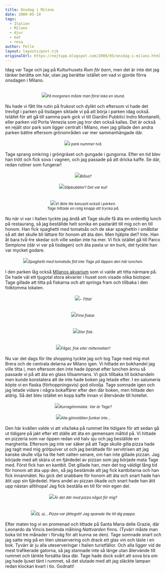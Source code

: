 ```yaml
---
title: Onsdag i Milano
date: 2009-05-19
tags: 
  - Italien
  - Milano
  - djur
  - mat
  - resa	
author: Pelle
layout: layouts/post.njk
originalUrl: https://nejtupp.blogspot.com/2009/05/onsdag-i-milano.html
---
```


Idag var Tage och jag på Kulturhusets <span style="font-style: italic;">Rum för barn</span>, men det är inte det jag tänker berätta om här, utan jag berättar istället om vad vi gjorde förra onsdagen i Milano.<br><br><div style="text-align: center;"><img src="../../../../img/_MG_3899_1024pix.jpg"><span style="font-size:85%;"><span style="font-style: italic;">På morgonen måste man först leka en stund.</span></span><br></div><br>Nu hade vi fått lite rutin på frukost och dylikt och eftersom vi hade det trevligt i parken på tisdagen siktade vi på att börja i parken idag också. Istället för att gå till samma park gick vi till Giardini  Pubblici Indro Montanelli, eller parken vid Porta Venezia som jag tror den också kallas. Det är också en rejält stor park som ligger centralt i Milano, men jag gillade den andra parken bättre eftersom grönområden var mer sammanhängade där.<br><br><div style="text-align: center;"><img src="../../../../img/_MG_3911_1024pix.jpg"><span style="font-size:85%;"><span style="font-style: italic;">I park nummer två.</span></span><br></div><br>Tage sprang omkring i gröngräset och gungade i gungorna. Efter en tid blev han trött och fick sova i vagnen, och jag passade på att dricka kaffe. Se där, redan rutiner som fungerar!<br><br><div style="text-align: center;"><img src="../../../../img/_MG_4039_1024pix.jpg"><span style="font-size:85%;"><span style="font-style: italic;">Blåsa?</span></span><br></div><br><div style="text-align: center;"><img src="../../../../img/_MG_4036_1024pix.jpg"><span style="font-size:85%;"><span style="font-style: italic;">Såpbubblor? Det var kul!</span></span><br><br></div><br><div style="text-align: center;"><img src="../../../../img/_MG_3983_1024pix.jpg"><span style="font-size:85%;"><span style="font-style: italic;">Vi åkte lite karusell också i parken.<br>Tage hittade en rolig knapp att trycka på.</span></span><br></div><br>Nu när vi var i Italien tyckte jag ändå att Tage skulle få äta en ordentlig lunch på restaurang, så jag beställde helt sonika en pastarätt till mig och en till honom. Han fick spaghetti med tomatsås och de skar spaghettin i småbitar så att det skulle bli lättare för honom att äta den. Men hjälpte det? Inte. Han åt bara två-tre skedar och ville sedan inte ha mer. Vi fick istället gå till Parco Sempione (där vi var på tisdagen) och äta pasta ur en burk, det tyckte han var mycket godare.<br><br><div style="text-align: center;"><img src="../../../../img/_MG_4058_1024pix.jpg"><span style="font-size:85%;"><span style="font-style: italic;">Spaghetti med tomatsås föll inte Tage på läppen den här lunchen.</span></span><br></div><br>I den parken låg också <a href="http://milan.arounder.com/acquario_di_milano/">Milanos akvarium</a> som vi valde att titta närmare på. De hade väl ett tjugotal stora akvarier i huset som visade olika biotoper. Tage gillade att titta på fiskarna och att springa fram och tillbaka i den folktomma lokalen.<br><br><div style="text-align: center;"><img src="../../../../img/_MG_4070_1024pix.jpg"><span style="font-size:85%;"><span style="font-style: italic;">– Titta!</span></span><br></div><br><br><div style="text-align: center;"><img src="../../../../img/_MG_4087_1024pix.jpg"><span style="font-size:85%;"><span style="font-style: italic;">Fina fiskar.</span></span><br><br><br></div><div style="text-align: center;"><img src="../../../../img/_MG_4082_1024pix.jpg"><span style="font-size:85%;"><span style="font-style: italic;">Stor fisk.</span></span><br><br><br></div><div style="text-align: center;"><img src="../../../../img/_MG_4113_1024pix.jpg"><span style="font-size:85%;"><span style="font-style: italic;">Fågel, fisk eller mittemellan?</span></span><br></div><br>Nu var det dags för lite shopping tyckte jag och tog Tage med mig mot Brera och de centrala delarna av Milano igen. Vi hittade en bokhandel jag ville titta i, men eftersom den inte hade öppnat efter lunchen ännu så passade vi på att äta en glass tillsammans. Vi gick tillbaka till bokhandeln men kunde konstatera att de inte hade boken jag letade efter. I en salumeria köpte vi en flaska (förhoppningsvis) god olivolja. Tage somnade igen och jag letade vidare i några bokaffärer efter den där boken, men hittade den aldrig. Så det blev istället en kopp kaffe innan vi återvände till hotellet.<br><br><div style="text-align: center;"><img src="../../../../img/_MG_4138_1024pix.jpg"><span style="font-size:85%;"><span style="font-style: italic;">Kurragömmalek. Var är Tage?</span></span><br><br></div><div style="text-align: center;"><img src="../../../../img/_MG_4136_1024pix.jpg"><span style="font-size:85%;"><span style="font-style: italic;">Alla gömställen funkar inte...</span></span><br></div><br>Den här kvällen valde vi att vila/leka på rummet lite tidigare för att sedan gå ut tidigare på jakt efter ett ställe att äta en gemensam måltid på. Vi hittade en pizzeria som var öppen redan vid halv sju och jag beställde en margherita. Eftersom jag inte var säker på att Tage skulle gilla pizza hade jag tagit med mig grötpulver ut och jag berättade för servitrisen att jag kanske skulle vilja ha lite hett vatten senare, om han inte gillade pizzan. Jag började med att skära ut en fjärdedel av pizzan som jag började mata Tage med. Först fick han en kantbit. Det gillade han, men det tog väldigt lång tid för honom att äta upp den, så jag bestämde att jag fick kantbitarna och han fick innanmätet. Nu gick det snabbare för honom att äta och snart hade han ätit upp sin fjärdedel. Hans andel av pizzan ökade och snart hade han ätit upp nästan alltihopa! Jag fick beställa en till för min egen del.<br><br><div style="text-align: center;"><img src="../../../../img/_MG_4151_1024pix.jpg"><span style="font-size:85%;"><span style="font-style: italic;">Är det där med pizza något för mig?</span></span><br><br></div><br><div style="text-align: center;"><img src="../../../../img/_MG_4155_1024pix.jpg"><span style="font-size:85%;"><span style="font-style: italic;">Oj, oj... Pizza var jättegott! Jag sparade lite till dig pappa.</span></span><br></div><br>Efter maten tog vi en promenad och tittade på Santa Maria delle Grazie, där Leonardo da Vincis berömda målning <span style="font-style: italic;">Nattvarden</span> finns. (Tyvärr måste man boka tid tre månader i förväg för att kunna se den). Tage somnade snart och jag satte mig på en liten uteservering och drack ett glas vin och läste i en bok. Tyvärr är ju alla uteserveringar i Italien turistfällor. Och alla ligger vid de mest trafikerade gatorna, så jag stannade inte så länge utan återvände till rummet och tänkte forsätta läsa där. Tage hade dock svårt att sova bra om jag hade ljuset tänt i rummet, så det slutade med att jag släckte lampan redan klockan kvart i tio. Godnatt!
<!-- no comments on this post -->